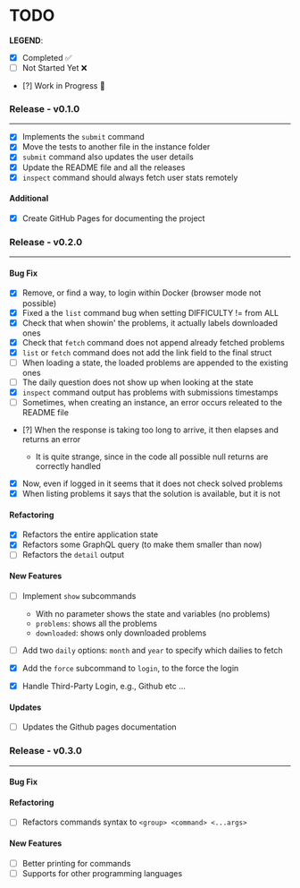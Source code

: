 # TODO

**LEGEND**:

- [x] Completed ✅
- [ ] Not Started Yet ❌
- [?] Work in Progress 👷

### Release - v0.1.0
---

- [x] Implements the `submit` command
- [x] Move the tests to another file in the instance folder
- [x] `submit` command also updates the user details
- [x] Update the README file and all the releases
- [x] `inspect` command should always fetch user stats remotely

#### Additional

- [x] Create GitHub Pages for documenting the project

### Release - v0.2.0
---

#### Bug Fix

- [x] Remove, or find a way, to login within Docker (browser mode not possible)
- [x] Fixed a the `list` command bug when setting DIFFICULTY != from ALL
- [x] Check that when showin' the problems, it actually labels downloaded ones
- [x] Check that `fetch` command does not append already fetched problems
- [x] `list` or `fetch` command does not add the link field to the final struct
- [ ] When loading a state, the loaded problems are appended to the existing ones
- [ ] The daily question does not show up when looking at the state
- [x] `inspect` command output has problems with submissions timestamps
- [ ] Sometimes, when creating an instance, an error occurs releated to the README file
- [?] When the response is taking too long to arrive, it then elapses and returns an error

  - It is quite strange, since in the code all possible null returns are correctly handled

- [x] Now, even if logged in it seems that it does not check solved problems
- [x] When listing problems it says that the solution is available, but it is not

#### Refactoring

- [x] Refactors the entire application state
- [x] Refactors some GraphQL query (to make them smaller than now)
- [ ] Refactors the `detail` output

#### New Features

- [ ] Implement `show` subcommands

  + With no parameter shows the state and variables (no problems)
  + `problems`: shows all the problems
  + `downloaded`: shows only downloaded problems

- [ ] Add two `daily` options: `month` and `year` to specify which dailies to fetch
- [x] Add the `force` subcommand to `login`, to the force the login
- [x] Handle Third-Party Login, e.g., Github etc ...

#### Updates

- [ ] Updates the Github pages documentation

### Release - v0.3.0
---

#### Bug Fix

#### Refactoring

- [ ] Refactors commands syntax to `<group> <command> <...args>`

#### New Features

- [ ] Better printing for commands
- [ ] Supports for other programming languages